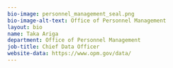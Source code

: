 ```yaml
---
bio-image: personnel_management_seal.png
bio-image-alt-text: Office of Personnel Management
layout: bio
name: Taka Ariga
department: Office of Personnel Management
job-title: Chief Data Officer
website-data: https://www.opm.gov/data/
---
```

